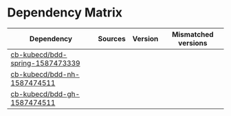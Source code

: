 # Dependency Matrix

Dependency | Sources | Version | Mismatched versions
---------- | ------- | ------- | -------------------
[cb-kubecd/bdd-spring-1587473339](https://github.com/cb-kubecd/bdd-spring-1587473339.git) |  | []() | 
[cb-kubecd/bdd-nh-1587474511](https://github.com/cb-kubecd/bdd-nh-1587474511.git) |  | []() | 
[cb-kubecd/bdd-gh-1587474511](https://github.com/cb-kubecd/bdd-gh-1587474511.git) |  | []() | 
